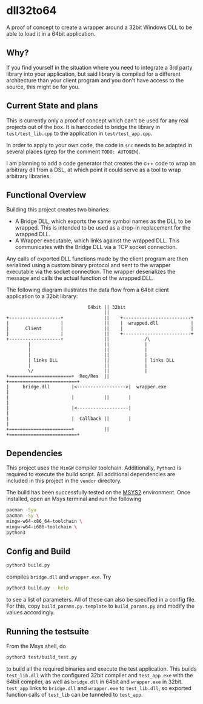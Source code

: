 # dll32to64
A proof of concept to create a wrapper around a 32bit Windows DLL to be able to load it in a 64bit application.

## Why?

If you find yourself in the situation where you need to integrate a 3rd party library into your application, but said library is compiled for a different architecture than your client program and you don't have access to the source, this might be for you.

## Current State and plans

This is currently only a proof of concept which can't be used for any real projects out of the box. It is hardcoded to bridge the library in `test/test_lib.cpp` to the application in `test/test_app.cpp`.

In order to apply to your own code, the code in `src` needs to be adapted in several places (grep for the comment `TODO: AUTOGEN`).

I am planning to add a code generator that creates the c++ code to wrap an arbitrary dll from a DSL, at which point it could serve as a tool to wrap arbitrary libraries.

## Functional Overview

Building this project creates two binaries:

* A Bridge DLL, which exports the same symbol names as the DLL to be wrapped. This is intended to be used as a drop-in replacement for the wrapped DLL.
* A Wrapper executable, which links against the wrapped DLL. This communicates with the Bridge DLL via a TCP socket connection.

Any calls of exported DLL functions made by the client program are then serialized using a custom binary protocol and sent to the wrapper executable via the socket connection. The wrapper deserializes the message and calls the actual function of the wrapped DLL.

The following diagram illustrates the data flow from a 64bit client application to a 32bit library:

```
                              64bit || 32bit
                                    ||
+-------------------+               ||    +-------------------------+
|                   |               ||    |  wrapped.dll            |
|      Client       |               ||    |                         |
|                   |               ||    +-------------------------+
+-------------------+               ||             /\
        |                           ||             |
        |                           ||             |
        |                           ||             |
        | links DLL                 ||             | links DLL
        |                           ||             |
        \/                          ||             |
+=======================+  Req/Res  ||       +=========================+
|     bridge.dll        |<------------------>|  wrapper.exe            |
|                       |           ||       |                         |
|                       |<-------------------|                         |
|                       |  Callback ||       |                         |
+=======================+           ||       +=========================+
```

## Dependencies

This project uses the `MinGW` compiler toolchain. Additionally, `Python3` is required to execute the build script. All additional dependencies are included in this project in the `vendor` directory.

The build has been successfully tested on the [MSYS2](https://www.msys2.org/) environment. Once installed, open an Msys terminal and run the following

```bash
pacman -Syu
pacman -Sy \
mingw-w64-x86_64-toolchain \
mingw-w64-i686-toolchain \
python3
```

## Config and Build

```bash
python3 build.py
```

compiles `bridge.dll` and `wrapper.exe`. Try

```bash
python3 build.py --help
```

to see a list of parameters. All of these can also be specified in a config file. For this, copy `build_params.py.template` to `build_params.py` and modify the values accordingly.

## Running the testsuite

From the Msys shell, do 

```bash
python3 test/build_test.py
```

to build all the required binaries and execute the test application. This builds `test_lib.dll` with the configured 32bit compiler and `test_app.exe` with the 64bit compiler, as well as `bridge.dll` in 64bit and `wrapper.exe` in 32bit. `test_app` links to `bridge.dll` and `wrapper.exe` to `test_lib.dll`, so exported function calls of `test_lib` can be tunneled to `test_app`.